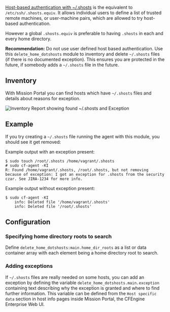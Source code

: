 [Host-based authentication with ~/.shosts](https://en.wikibooks.org/wiki/OpenSSH/Cookbook/Host-based_Authentication) is the equivalent to `/etc/ssh/.shosts.equiv`. It allows individual users to define a list of trusted remote machines, or user-machine pairs, which are allowed to try host-based authentication.

However a global `.shosts.equiv` is preferable to having `.shosts` in each and every home directory.

****Recommendation:**** Do not use user defined host based authentication. Use this `delete_home_dotshosts` module to inventory and delete `~/.shosts` files (if there is no documented exception). This ensures you are protected in the future, if somebody adds a `~/.shosts` file in the future.

## Inventory

With Mission Portal you can find hosts which have `~/.shosts` files and details about reasons for exception.

![Inventory Report showing found ~/.shosts and Exception](https://raw.githubusercontent.com/cfengine/modules/master/management/delete-home-dotshots/media/inventory-report.png)

## Example

If you try creating a `~/.shosts` file running the agent with this module, you should see it get removed:

Example output with an exception present:

```
$ sudo touch /root/.shosts /home/vagrant/.shosts
# sudo cf-agent -KI
R: Found /home/vagrant/.shosts, /root/.shosts, but not removing because of exception: I got an exception for .shosts from the security czar. See JIRA-1234 for more info.
```

Example output without exception present:

```
$ sudo cf-agent -KI
    info: Deleted file '/home/vagrant/.shosts'
    info: Deleted file '/root/.shosts'
```

## Configuration

### Specifying home directory roots to search

Define `delete_home_dotshosts:main.home_dir_roots` as a list or data container array with each element being a home directory root to search.

### Adding exceptions

If `~/.shosts` files are really needed on some hosts, you can add an exception by defining the variable `delete_home_dotshosts.main.exception` containing text describing why the exception is granted and where to find further information. This variable can be defined from the `Host specific data` section in host info pages inside Mission Portal, the CFEngine Enterprise Web UI.

